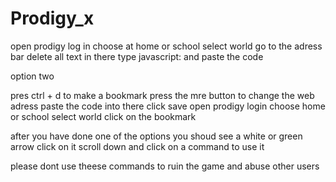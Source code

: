 # Prodigy_x
open prodigy log in choose at home or school select world go to the adress bar delete all text in there type javascript: and paste the code



option two

pres ctrl + d to make a bookmark press the mre button to change the web adress paste the code into there click save open prodigy 
login choose home or school select world click on the bookmark

after you have done one of the options you shoud see a white or green arrow click on it scroll down and click on a command to use it

please dont use theese commands to ruin the game and abuse other users 
